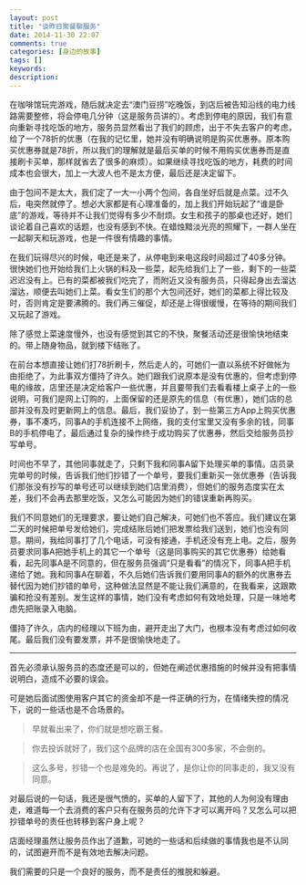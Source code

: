 ```yaml
---
layout: post
title: "谈昨日聚餐聊服务"
date: 2014-11-30 22:07
comments: true
categories: [身边的故事]
tags: []
keywords: 
description: 
---
```

在咖啡馆玩完游戏，随后就决定去“澳门豆捞”吃晚饭，到店后被告知沿线的电力线路需要整修，将会停电几分钟（这是服务员讲的）。考虑到停电的原因，我们有意向重新寻找吃饭的地方，服务员显然看出了我们的顾虑，出于不失去客户的考虑，给了一个78折的优惠（在我的记忆里，她并没有明确说明是购买优惠券。原本购买优惠券就是78折，所以我们的理解就是最后买单的时候不用购买优惠券而是直接刷卡买单，那样就省去了很多的麻烦）。如果继续寻找吃饭的地方，耗费的时间成本也会很大，加上一大波人也不是太方便，最后还是决定留下。

由于包间不是太大，我们定了一大一小两个包间，各自坐好后就是点菜。过不久后，电突然就停了。想必大家都是有心理准备的，加上我们开始玩起了“谁是卧底”的游戏，等待并不让我们觉得有多少不耐烦。女生和孩子的那桌也还好，她们谈论着自己喜欢的话题，也没有感到不快。在蜡烛黯淡光亮的照耀下，一群人坐在一起聊天和玩游戏，也是一件很有情趣的事情。

在我们玩得尽兴的时候，电还是来了，从停电到来电这段时间超过了40多分钟。很快她们也开始给我们上火锅的料及一些菜，起先给我们上了一些，剩下的一些菜迟迟没有上。已有的菜都被我们吃完了，而附近又没有服务员，只得起身出去溜达溜达，顺便去叫她们上菜。看女生们的那个大包间还好，她们的菜都上得比较及时，否则肯定是要沸腾的。我们再三催促，却还是上得很缓慢，在等待的期间我们又玩起了游戏。

除了感觉上菜速度慢外，也没有感觉到其它的不快，聚餐活动还是很愉快地结束的。带上随身物品，就到楼下结账了。

<!--more-->
在前台本想直接让她们打78折刷卡，然后走人的，可她们一直以系统不好做帐为由拒绝了，为此事双方僵持了许久。她们跟我们说原本是没有优惠的，但考虑到停电的缘故，店里还是决定给客户一些优惠，并且要带我们去看看楼上桌子上的一些说明，可我们是网上订购的，上面保留的还是原先的信息（有优惠），她们店的总部并没有及时更新网上的信息。最后，我们妥协了，到一些第三方App上购买优惠券，事不凑巧，同事A的手机连接不上网络，我的支付宝里又没有多余的钱，同事B的手机停电了，最后通过复杂的操作终于成功购买了优惠券，然后交给服务员抄写单号。

时间也不早了，其他同事就走了，只剩下我和同事A留下处理买单的事情。店员录完单号的时候，告诉我们他们抄错了一个单号，要我们重新买一张优惠券（告诉我们那张没有抄写的单号还可以继续到她们店里消费），但她们的服务态度实在太差，我们不会再去那里吃饭，又怎么可能因为她们的错误重新再购买。

我们不同意她们的无理要求，要让她们自己解决，可她们也不答应。我们建议在第二天的时候把单号发给她们，完成结账后她们把发票给我们送到，她们也没有同意。期间，我给同事打了几个电话，可没有接通，手机还没有充上电。之后，服务员要求同事A把她手机上的其它一个单号（这是同事购买的其它优惠券）给她看看，起先同事A是不同意的，但在服务员强调“只是看看”的情况下，同事A把手机递给了她。我和同事A在聊着，不久后她们告诉我们要用同事A的额外的优惠券去替代因为她们抄错的单号，这种做法显然是不能让我们满意的，在我看来，这跟欺骗和抢没有差别。发生这样的事情，她们没有考虑如何有效地处理，只是一味地考虑先把账录入电脑。

僵持了许久，店内的经理以下班为由，避开走出了大门，也根本没有考虑过如何收尾。最后我们没有要发票，并不是很愉快地走了。

---

首先必须承认服务员的态度还是可以的，但她在阐述优惠措施的时候并没有把事情说明白，造成不必要的误会。

可是她后面试图使用客户其它的资金却不是一件正确的行为，在情绪失控的情况下，说的一些话也是不合场景的。

>早就看出来了，你们就是想吃霸王餐。

>你去投诉就好了，我们这个品牌的店在全国有300多家，不会倒的。

>这么多号，抄错一个也是难免的。再说了，是你让你的同事走的，我又没有同意。

对最后说的一句话，我还是很气愤的，买单的人留下了，其他的人为何没有理由走，难道每一个去消费的客户只有在服务员的允许下才可以离开吗？又怎么可以把抄错单号的责任也转移到客户身上呢？

店面经理虽然让服务员作出了道歉，可她的一些话和后续做的事情我也是不认同的，试图避开而不是有效地去解决问题。

我们需要的只是一个良好的服务，而不是责任的推脱和躲避。